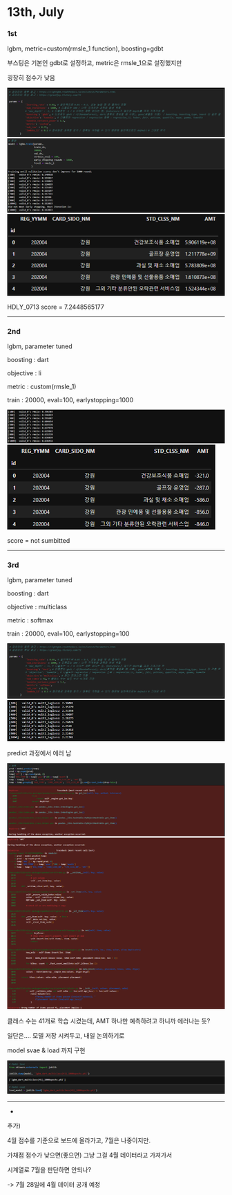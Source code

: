 # 13th, July



### 1st

lgbm, metric=custom(rmsle_1 function), boosting=gdbt

부스팅은 기본인 gdbt로 설정하고, metric은 rmsle_1으로 설정했지만

굉장히 점수가 낮음



<img src="img/0713_1.png">

<img src="img/0713_2.png">

<img src="img/0713_3.png">

HDLY_0713 score = 7.2448565177



<hr>


### 2nd

lgbm, parameter tuned

boosting : dart

objective : li

metric : custom(rmsle_1)

train : 20000, eval=100, earlystopping=1000

<img src="img/0713_4.png">

<img src="img/0713_5.png">

score = not sumbitted



<hr>


### 3rd

lgbm, parameter tuned

boosting : dart

objective : multiclass

metric : softmax

train : 20000, eval=100, earlystopping=100

<img src="img/0713_6.png">

<img src="img/0713_7.png">



predict 과정에서 에러 남

<img src="img/0713_8.png">

<img src="img/0713_9.png">



클래스 수는 41개로 학습 시켰는데,  AMT 하나만 예측하려고 하니까 에러나는 듯?



일단은.... 모델 저장 시켜두고, 내일 논의하기로

model svae & load 까지 구현

<img src="img/0713_10.png">





<hr>

+



추가)

4월 점수를 기준으로 보드에 올라가고, 7월은 나중이지만.

가채점 점수가 낮으면(좋으면) 그냥 그걸 4월 데이터라고 가져가서

시계열로 7월을 판단하면 안되나?

-> 7월 28일에 4월 데이터 공개 예정